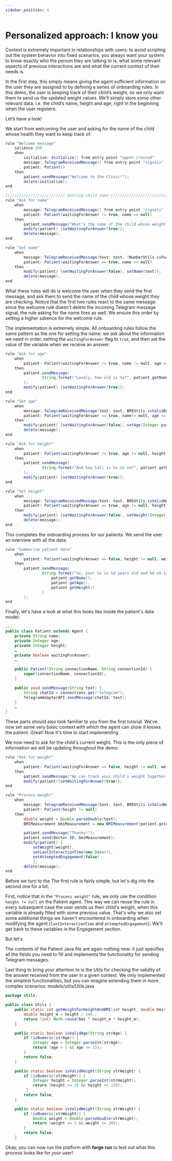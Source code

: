 ```yaml
---
sidebar_position: 4
---
```


# Personalized approach: I know you

Context is extremely important in relationships with users: to avoid scripting out the system behavior into fixed scenarios, 
you always want your system to know exactly who the person they are talking to is, what some relevant aspects of previous interactions are and what the current context of their needs is.

In the first step, this simply means giving the agent sufficient information on the user they are assigned to by defining a series of onboarding rules.
In this demo, the user is keeping track of their child’s weight, so we only want them to send us the updated weight values. We’ll simply store some other relevant data, i.e. the child’s name, height and age, right in the beginning when the user registers.


Let’s have a look!

We start from welcoming the user and asking for the name of the child whose health they want to keep track of:
```java title="rules/patient/Patient.drl"
rule "Welcome message"
    salience 100
    when
        initialize: Initialize() from entry-point "agent-created"
        message: TelegramReceivedMessage() from entry-point "signals"
        patient: Patient()
    then
        patient.sendMessage("Welcome to the Clinic!");
        delete(initialize);
end

////////////////////////// Getting child name //////////////////////////
rule "Ask for name"
    when
        message: TelegramReceivedMessage() from entry-point "signals"
        patient: Patient(waitingForAnswer != true, name == null)
    then
        patient.sendMessage("What's the name of the child whose weight you would like to check?");
        modify(patient) {setWaitingForAnswer(true)};
        delete(message);
end

rule "Set name"
    when
        message: TelegramReceivedMessage(text: text, !NumberUtils.isParsable(text)) from entry-point "signals"
        patient: Patient(waitingForAnswer == true, name == null)
    then
        modify(patient) {setWaitingForAnswer(false), setName(text)};
        delete(message);
end
```
What these rules will do is welcome the user when they send the first message, and ask them to send the name of the child whose weight they are checking.
Notice that the first two rules react to the same message: since the welcome rule doesn't delete the incoming Telegram message signal, the rule asking for the name fires as well. We ensure this order by setting a higher salience for the welcome rule.

The implementation is extremely simple. All onboarding rules follow the same pattern as the one for setting the name: we ask about the information we need in order, setting the `waitingForAnswer` flag to `true`, and then set the value of the variable when we receive an answer:

```java title="rules/patient/Patient.drl"
rule "Ask for age"
    when
        patient: Patient(waitingForAnswer != true, name != null, age == null)
    then
        patient.sendMessage(
                String.format("Lovely, how old is %s?", patient.getName())
        );
        modify(patient) {setWaitingForAnswer(true)};
end

rule "Set age"
    when
        message: TelegramReceivedMessage(text: text, BMIUtils.isValidAge(text)) from entry-point "signals"
        patient: Patient(waitingForAnswer == true, name!= null, age == null)
    then
        modify(patient) {setWaitingForAnswer(false), setAge(Integer.parseInt(text))};
        delete(message);
end

rule "Ask for height"
    when
        patient: Patient(waitingForAnswer != true, age != null, height == null)
    then
        patient.sendMessage(
                String.format("And how tall is %s in cm?", patient.getName())
        );
        modify(patient) {setWaitingForAnswer(true)};
end

rule "Set height"
    when
        message: TelegramReceivedMessage(text: text, BMIUtils.isValidHeight(text)) from entry-point "signals"
        patient: Patient(waitingForAnswer == true, age != null, height == null)
    then
        modify(patient) {setWaitingForAnswer(false), setHeight(Integer.parseInt(text))};
        delete(message);
end
```
 
This completes the onboarding process for our patients. We send the user an overview with all the data:

```java title="rules/patient/Patient.drl"
rule "Summarize patient data"
    when
        patient: Patient(waitingForAnswer == false, height != null, weight == null)
    then
        patient.sendMessage(
                String.format("So, your %s is %d years old and %d cm tall.", 
                    patient.getName(), 
                    patient.getAge(),
                    patient.getHeight()
                )
        );
end
```
Finally, let's have a look at what this looks like inside the patient's data model:

```java title="rules/patient/Patient.java"
...
public class Patient extends Agent {
    private String name;
    private Integer age;
    private Integer height;
    …
    private boolean waitingForAnswer;
    …

    public Patient(String connectionName, String connectionId) {
        super(connectionName, connectionId);
    }

    public void sendMessage(String text) {
        String chatId = connections.get("telegram");
        TelegramAdapterAPI.sendMessage(chatId, text);
    }
    …
}
```
These parts should also look familiar to you from the first tutorial. We've now set some very basic context with which the agent can show it knows the patient.
Great! Now it's time to start implementing


We now need to ask for the child's current weight. This is the only piece of information we will be updating throughout the demo:

```java title="rules/patient/Patient.drl"
rule "Ask for weight"
    when
        patient: Patient(waitingForAnswer == false, height != null, weight == null)
    then
        patient.sendMessage("We can track your child's weight together to see if there are any issues! Just send me send me your child's weight and I'll check it with the doctor 😊");
        modify(patient){setWaitingForAnswer(true)};
end

rule "Process weight"
    when
        message: TelegramReceivedMessage(text: text, BMIUtils.isValidWeight(text)) from entry-point "signals"
        patient: Patient(height != null)
    then
        double weight = Double.parseDouble(text);
        BMIMeasurement bmiMeasurement = new BMIMeasurement(patient.getAge(), weight, patient.getHeight());

        patient.sendMessage("Thanks!");
        patient.send(Doctor.ID, bmiMeasurement);
        modify(patient) {
            setWeight(weight),
            setLastInteractionTime(new Date()),
            setAttemptedEngagement(false)
            };
        delete(message);
end
```
Before we turn to the 
The first rule is fairly simple, but let's dig into the second one for a bit.

First, notice that in the `"Process weight"` rule, we only use the condition `height != null` on the Patient agent. This way we can reuse the rule in every subsequent case the user sends us their child's weight, when this variable is already filled with some previous value. That's why we also set some additional things we haven't encountered in onboarding when modifying the agent (`lastInteractionTime` and `attemptedEngagement`). We'll get back to these variables in the Engagement section.

But let's 


The contents of the Patient Java file are again nothing new: it just specifies all the fields you need to fill and implements the functionality for sending Telegram messages.

Last thing to bring your attention to is the Utils for checking the validity of the answer received from the user in a given context. We only implemented the simplest functionalities, but you can imagine extending them in more complex scenarios:
models/utils/Utils.java

```java title="models/utils/BMIUtils.java"
package utils;

public class Utils {
    public static int getWeightForHeightAndBMI(int height, double bmi) {
        double height_m = height / 100.;
        return (int) Math.round(bmi * height_m * height_m);
    }

    public static boolean isValidAge(String strAge) {
        if (isNumeric(strAge)) {
            Integer age = Integer.parseInt(strAge);
            return (age > 1 && age <= 15);
        }
        return false;
    }

    public static boolean isValidHeight(String strHeight) {
        if (isNumeric(strHeight)) {
            Integer height = Integer.parseInt(strHeight);
            return (height >= 30 && height <= 230);
         }
        return false;
    }

    public static boolean isValidWeight(String strWeight) {
        if (isNumeric(strWeight)) {
            Double weight = Double.parseDouble(strWeight);
            return (weight >= 5 && weight <= 300);
        }
        return false;
    }
```

Okay, you can now run the platform with **forge run** to test out what this process looks like for your user!
